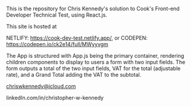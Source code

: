 This is the repository for Chris Kennedy's solution to Cook's Front-end Developer Technical Test, using React.js.

This site is hosted at 

NETLIFY: https://cook-dev-test.netlify.app/, 
  or 
CODEPEN: https://codepen.io/ck2e14/full/MWyyvgm

The App is structured with App.js being the primary container, rendering children components to display to users a form with two input fields. The form outputs a total of the two input fields, VAT for the total (adjustable rate), and a Grand Total adding the VAT to the subtotal. 

chriswkennedy@icloud.com

linkedIn.com/in/christopher-w-kennedy

